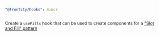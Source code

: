 ```yaml
---
"@frontity/hooks": minor
---
```


Create a `useFills` hook that can be used to create <Slot/> components for a ["Slot and Fill" pattern](https://community.frontity.org/t/slot-and-fill/895)
